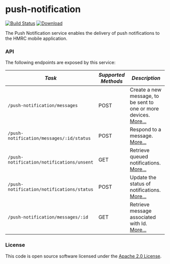 
# push-notification

[![Build Status](https://travis-ci.org/hmrc/push-notification.svg?branch=master)](https://travis-ci.org/hmrc/push-notification) [ ![Download](https://api.bintray.com/packages/hmrc/releases/push-notification/images/download.svg) ](https://bintray.com/hmrc/releases/push-notification/_latestVersion)

The Push Notification service enables the delivery of push notifications to the HMRC mobile application.

### API

The following endpoints are exposed by this service:

| *Task* | *Supported Methods* | *Description* |
|--------|----|----|
| ```/push-notification/messages``` | POST | Create a new message, to be sent to one or more devices. [More...](docs/send.md)  |
| ```/push-notification/messages/:id/status``` | POST | Respond to a message. [More...](docs/respond.md)  |
| ```/push-notification/notifications/unsent``` | GET | Retrieve queued notifications. [More...](docs/queued.md) |
| ```/push-notification/notifications/status``` | POST | Update the status of notifications. [More...](docs/update.md) |
| ```/push-notification/messages/:id``` | GET | Retrieve message associated with Id. [More...](docs/getmessage.md) |

### License

This code is open source software licensed under the [Apache 2.0 License]("http://www.apache.org/licenses/LICENSE-2.0.html").
